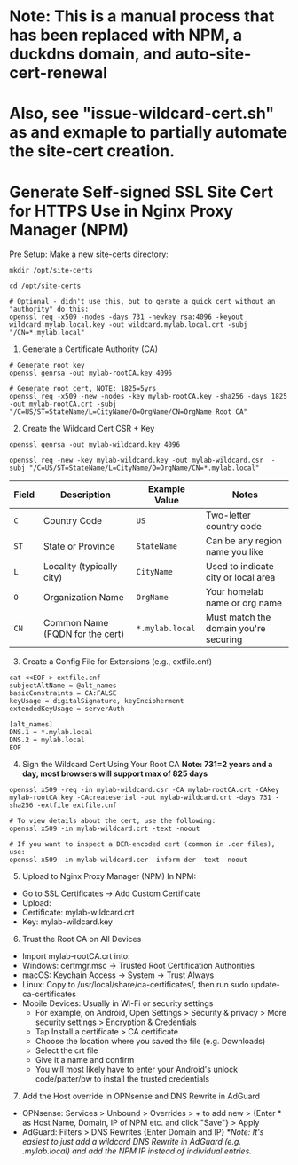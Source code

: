 # Note: This is a manual process that has been replaced with NPM, a duckdns domain, and auto-site-cert-renewal
# Also, see "issue-wildcard-cert.sh" as and exmaple to partially automate the site-cert creation.
# Generate Self-signed SSL Site Cert for HTTPS Use in Nginx Proxy Manager (NPM)
Pre Setup:
Make a new site-certs directory:
```
mkdir /opt/site-certs

cd /opt/site-certs

# Optional - didn't use this, but to gerate a quick cert without an "authority" do this:
openssl req -x509 -nodes -days 731 -newkey rsa:4096 -keyout wildcard.mylab.local.key -out wildcard.mylab.local.crt -subj "/CN=*.mylab.local"
```

1. Generate a Certificate Authority (CA)
```
# Generate root key
openssl genrsa -out mylab-rootCA.key 4096

# Generate root cert, NOTE: 1825=5yrs
openssl req -x509 -new -nodes -key mylab-rootCA.key -sha256 -days 1825 -out mylab-rootCA.crt -subj "/C=US/ST=StateName/L=CityName/O=OrgName/CN=OrgName Root CA"
```

2. Create the Wildcard Cert CSR + Key
```
openssl genrsa -out mylab-wildcard.key 4096

openssl req -new -key mylab-wildcard.key -out mylab-wildcard.csr  -subj "/C=US/ST=StateName/L=CityName/O=OrgName/CN=*.mylab.local"
```

| Field | Description                          | Example Value        | Notes                                            |
|-------|--------------------------------------|----------------------|--------------------------------------------------|
| `C`   | Country Code                         | `US`                 | Two-letter country code                          |
| `ST`  | State or Province                    | `StateName`          | Can be any region name you like                  |
| `L`   | Locality (typically city)            | `CityName`			  | Used to indicate city or local area              |
| `O`   | Organization Name                    | `OrgName`            | Your homelab name or org name                    |
| `CN`  | Common Name (FQDN for the cert)      | `*.mylab.local`      | Must match the domain you're securing            |


3. Create a Config File for Extensions (e.g., extfile.cnf)
```
cat <<EOF > extfile.cnf
subjectAltName = @alt_names
basicConstraints = CA:FALSE
keyUsage = digitalSignature, keyEncipherment
extendedKeyUsage = serverAuth

[alt_names]
DNS.1 = *.mylab.local
DNS.2 = mylab.local
EOF
```

4. Sign the Wildcard Cert Using Your Root CA
**Note: 731=2 years and a day, most browsers will support max of 825 days**
```
openssl x509 -req -in mylab-wildcard.csr -CA mylab-rootCA.crt -CAkey mylab-rootCA.key -CAcreateserial -out mylab-wildcard.crt -days 731 -sha256 -extfile extfile.cnf

# To view details about the cert, use the following:
openssl x509 -in mylab-wildcard.crt -text -noout

# If you want to inspect a DER-encoded cert (common in .cer files), use:
openssl x509 -in mylab-wildcard.cer -inform der -text -noout
```

5. Upload to Nginx Proxy Manager (NPM)
In NPM:
- Go to SSL Certificates -> Add Custom Certificate
- Upload:
- Certificate: mylab-wildcard.crt
- Key: mylab-wildcard.key

6. Trust the Root CA on All Devices
- Import mylab-rootCA.crt into:
- Windows: certmgr.msc -> Trusted Root Certification Authorities
- macOS: Keychain Access -> System -> Trust Always
- Linux: Copy to /usr/local/share/ca-certificates/, then run sudo update-ca-certificates
- Mobile Devices: Usually in Wi-Fi or security settings
	- For example, on Android, Open Settings > Security & privacy > More security settings > Encryption & Credentials
	- Tap Install a certificate > CA certificate
	- Choose the location where you saved the file (e.g. Downloads)
	- Select the crt file
	- Give it a name and confirm
	- You will most likely have to enter your Android's unlock code/patter/pw to install the trusted credentials

7. Add the Host override in OPNsense and DNS Rewrite in AdGuard
- OPNsense: Services > Unbound > Overrides > + to add new > {Enter * as Host Name, Domain, IP of NPM etc. and click "Save"} > Apply
- AdGuard: Filters > DNS Rewrites {Enter Domain and IP}
**Note: It's easiest to just add a wildcard DNS Rewrite in AdGuard (e.g. *.mylab.local) and add the NPM IP instead of individual entries.**

